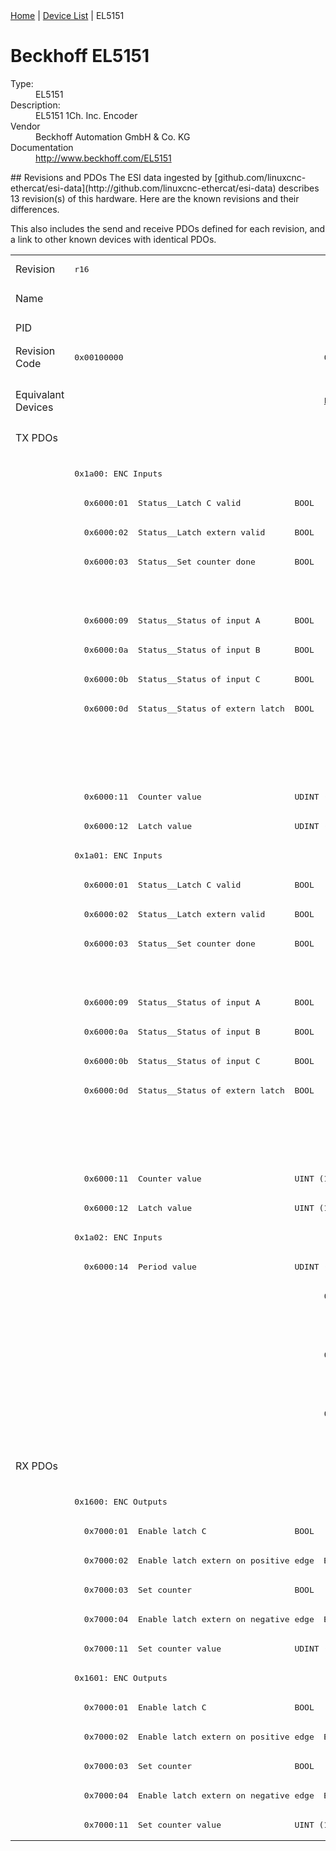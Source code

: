<div class="nav"><a href="/esi-data">Home</a> | <a href="/esi-data/devices">Device List</a> | EL5151</div>

#  Beckhoff EL5151

<dl>
  <dt>Type:</dt><dd>EL5151</dd>
  <dt>Description:</dt><dd>EL5151 1Ch. Inc. Encoder</dd>
  <dt>Vendor</dt><dd>Beckhoff Automation GmbH & Co. KG</dd>
  <dt>Documentation</dt><dd><a href="http://www.beckhoff.com/EL5151">http://www.beckhoff.com/EL5151</a></dd>
</dl>
## Revisions and PDOs
The ESI data ingested by [github.com/linuxcnc-ethercat/esi-data](http://github.com/linuxcnc-ethercat/esi-data) describes 13 revision(s) of this hardware.  Here are the known revisions and their differences.

This also includes the send and receive PDOs defined for each revision, and a link to other known devices with identical PDOs.

<table>
<tr >
<td class="first">Revision</td>
<td ><pre>r16</pre></td>
<td ><pre>r17</pre></td>
<td ><pre>r18</pre></td>
<td ><pre>r19</pre></td>
<td ><pre>r20</pre></td>
<td ><pre>r21</pre></td>
<td ><pre>r22</pre></td>
<td ><pre>r23</pre></td>
<td ><pre>r24</pre></td>
<td ><pre>r25</pre></td>
<td ><pre>r26</pre></td>
<td ><pre>r27</pre></td>
<td ><pre>r9995</pre></td>
</tr>
<tr >
<td class="first">Name</td>
<td  colspan=13 align="center"><pre>EL5151 1Ch. Inc. Encoder</pre></td>
</tr>
<tr >
<td class="first">PID</td>
<td  colspan=13 align="center"><pre>0x141f3052</pre></td>
</tr>
<tr >
<td class="first">Revision Code</td>
<td ><pre>0x00100000</pre></td>
<td ><pre>0x00110000</pre></td>
<td ><pre>0x00120000</pre></td>
<td ><pre>0x00130000</pre></td>
<td ><pre>0x00140000</pre></td>
<td ><pre>0x00150000</pre></td>
<td ><pre>0x00160000</pre></td>
<td ><pre>0x00170000</pre></td>
<td ><pre>0x00180000</pre></td>
<td ><pre>0x00190000</pre></td>
<td ><pre>0x001a0000</pre></td>
<td ><pre>0x001b0000</pre></td>
<td ><pre>0x270b0000</pre></td>
</tr>
<tr >
<td class="first">Equivalant Devices</td>
<td ></td>
<td ><pre><a href="EL5151-0080">EL5151-0080 r16</a></pre></td>
<td ></td>
<td ><pre><a href="EL5151-0080">EL5151-0080 r16</a></pre></td>
<td ><pre><a href="EL5151-0080">EL5151-0080 r17</a><br/><a href="EL5151-0080">EL5151-0080 r18</a><br/><a href="EL5151-0080">EL5151-0080 r19</a><br/><a href="EL5151-0080">EL5151-0080 r20</a></pre></td>
<td  colspan=4 align="center"></td>
<td  colspan=2 align="center"><pre><a href="EJ5151">EJ5151 r16</a><br/><a href="EL5151-0080">EL5151-0080 r21</a></pre></td>
<td ></td>
<td ><pre><a href="EL5101">EL5101 r9995</a><br/><a href="EL5101">EL5101 r9995</a></pre></td>
</tr>
<tr class="txpdo pdosection">
<td class="first" rowspan=35 valign=top>TX PDOs</td>
<td colspan=12 align="left"></td>
<td><pre>: </pre></td>
<td></td>
</tr>
<tr class="txpdo pdosection">
<td  colspan=12 align="left"><pre>0x1a00: ENC Inputs</pre></td>
<td ></td>
</tr>
<tr class="txpdo">
<td ><pre>  0x6000:01  Status__Latch C valid           BOOL</pre></td>
<td  colspan=3 align="left"><pre>  0x6000:01  Latch C valid                   BOOL</pre></td>
<td  colspan=8 align="left"><pre>  0x6000:01  Status__Latch C valid           BOOL</pre></td>
<td ></td>
</tr>
<tr class="txpdo">
<td ><pre>  0x6000:02  Status__Latch extern valid      BOOL</pre></td>
<td  colspan=3 align="left"><pre>  0x6000:02  Latch extern valid              BOOL</pre></td>
<td  colspan=8 align="left"><pre>  0x6000:02  Status__Latch extern valid      BOOL</pre></td>
<td ></td>
</tr>
<tr class="txpdo">
<td ><pre>  0x6000:03  Status__Set counter done        BOOL</pre></td>
<td  colspan=3 align="left"><pre>  0x6000:03  Set counter done                BOOL</pre></td>
<td  colspan=8 align="left"><pre>  0x6000:03  Status__Set counter done        BOOL</pre></td>
<td ></td>
</tr>
<tr class="txpdo">
<td ></td>
<td  colspan=3 align="left"><pre>  0x6000:08  Extrapolation stall             BOOL</pre></td>
<td  colspan=8 align="left"><pre>  0x6000:08  Status__Extrapolation stall     BOOL</pre></td>
<td ></td>
</tr>
<tr class="txpdo">
<td ><pre>  0x6000:09  Status__Status of input A       BOOL</pre></td>
<td  colspan=3 align="left"><pre>  0x6000:09  Status of input A               BOOL</pre></td>
<td  colspan=8 align="left"><pre>  0x6000:09  Status__Status of input A       BOOL</pre></td>
<td ></td>
</tr>
<tr class="txpdo">
<td ><pre>  0x6000:0a  Status__Status of input B       BOOL</pre></td>
<td  colspan=3 align="left"><pre>  0x6000:0a  Status of input B               BOOL</pre></td>
<td  colspan=8 align="left"><pre>  0x6000:0a  Status__Status of input B       BOOL</pre></td>
<td ></td>
</tr>
<tr class="txpdo">
<td ><pre>  0x6000:0b  Status__Status of input C       BOOL</pre></td>
<td  colspan=3 align="left"><pre>  0x6000:0b  Status of input C               BOOL</pre></td>
<td  colspan=8 align="left"><pre>  0x6000:0b  Status__Status of input C       BOOL</pre></td>
<td ></td>
</tr>
<tr class="txpdo">
<td ><pre>  0x6000:0d  Status__Status of extern latch  BOOL</pre></td>
<td  colspan=3 align="left"><pre>  0x6000:0d  Status of extern latch          BOOL</pre></td>
<td  colspan=8 align="left"><pre>  0x6000:0d  Status__Status of extern latch  BOOL</pre></td>
<td ></td>
</tr>
<tr class="txpdo">
<td  colspan=9 align="left"></td>
<td  colspan=3 align="left"><pre>  0x6000:0e  Status__Sync error              BOOL</pre></td>
<td ></td>
</tr>
<tr class="txpdo">
<td  colspan=9 align="left"></td>
<td  colspan=3 align="left"><pre>  0x6000:10  Status__TxPDO Toggle            BOOL</pre></td>
<td ></td>
</tr>
<tr class="txpdo">
<td  colspan=12 align="left"><pre>  0x6000:11  Counter value                   UDINT (32 bits)</pre></td>
<td ></td>
</tr>
<tr class="txpdo">
<td  colspan=12 align="left"><pre>  0x6000:12  Latch value                     UDINT (32 bits)</pre></td>
<td ></td>
</tr>
<tr class="txpdo pdosection">
<td  colspan=12 align="left"><pre>0x1a01: ENC Inputs</pre></td>
<td ></td>
</tr>
<tr class="txpdo">
<td ><pre>  0x6000:01  Status__Latch C valid           BOOL</pre></td>
<td  colspan=3 align="left"><pre>  0x6000:01  Latch C valid                   BOOL</pre></td>
<td  colspan=8 align="left"><pre>  0x6000:01  Status__Latch C valid           BOOL</pre></td>
<td ></td>
</tr>
<tr class="txpdo">
<td ><pre>  0x6000:02  Status__Latch extern valid      BOOL</pre></td>
<td  colspan=3 align="left"><pre>  0x6000:02  Latch extern valid              BOOL</pre></td>
<td  colspan=8 align="left"><pre>  0x6000:02  Status__Latch extern valid      BOOL</pre></td>
<td ></td>
</tr>
<tr class="txpdo">
<td ><pre>  0x6000:03  Status__Set counter done        BOOL</pre></td>
<td  colspan=3 align="left"><pre>  0x6000:03  Set counter done                BOOL</pre></td>
<td  colspan=8 align="left"><pre>  0x6000:03  Status__Set counter done        BOOL</pre></td>
<td ></td>
</tr>
<tr class="txpdo">
<td ></td>
<td  colspan=3 align="left"><pre>  0x6000:08  Extrapolation stall             BOOL</pre></td>
<td  colspan=8 align="left"><pre>  0x6000:08  Status__Extrapolation stall     BOOL</pre></td>
<td ></td>
</tr>
<tr class="txpdo">
<td ><pre>  0x6000:09  Status__Status of input A       BOOL</pre></td>
<td  colspan=3 align="left"><pre>  0x6000:09  Status of input A               BOOL</pre></td>
<td  colspan=8 align="left"><pre>  0x6000:09  Status__Status of input A       BOOL</pre></td>
<td ></td>
</tr>
<tr class="txpdo">
<td ><pre>  0x6000:0a  Status__Status of input B       BOOL</pre></td>
<td  colspan=3 align="left"><pre>  0x6000:0a  Status of input B               BOOL</pre></td>
<td  colspan=8 align="left"><pre>  0x6000:0a  Status__Status of input B       BOOL</pre></td>
<td ></td>
</tr>
<tr class="txpdo">
<td ><pre>  0x6000:0b  Status__Status of input C       BOOL</pre></td>
<td  colspan=3 align="left"><pre>  0x6000:0b  Status of input C               BOOL</pre></td>
<td  colspan=8 align="left"><pre>  0x6000:0b  Status__Status of input C       BOOL</pre></td>
<td ></td>
</tr>
<tr class="txpdo">
<td ><pre>  0x6000:0d  Status__Status of extern latch  BOOL</pre></td>
<td  colspan=3 align="left"><pre>  0x6000:0d  Status of extern latch          BOOL</pre></td>
<td  colspan=8 align="left"><pre>  0x6000:0d  Status__Status of extern latch  BOOL</pre></td>
<td ></td>
</tr>
<tr class="txpdo">
<td  colspan=9 align="left"></td>
<td  colspan=3 align="left"><pre>  0x6000:0e  Status__Sync error              BOOL</pre></td>
<td ></td>
</tr>
<tr class="txpdo">
<td  colspan=9 align="left"></td>
<td  colspan=3 align="left"><pre>  0x6000:10  Status__TxPDO Toggle            BOOL</pre></td>
<td ></td>
</tr>
<tr class="txpdo">
<td  colspan=12 align="left"><pre>  0x6000:11  Counter value                   UINT (16 bits)</pre></td>
<td ></td>
</tr>
<tr class="txpdo">
<td  colspan=12 align="left"><pre>  0x6000:12  Latch value                     UINT (16 bits)</pre></td>
<td ></td>
</tr>
<tr class="txpdo pdosection">
<td  colspan=5 align="left"><pre>0x1a02: ENC Inputs</pre></td>
<td  colspan=4 align="left"><pre>0x1a02: ENC Inputs 2</pre></td>
<td  colspan=3 align="left"><pre>0x1a02: ENC Inputs</pre></td>
<td ></td>
</tr>
<tr class="txpdo">
<td  colspan=12 align="left"><pre>  0x6000:14  Period value                    UDINT (32 bits)</pre></td>
<td ></td>
</tr>
<tr class="txpdo pdosection">
<td ></td>
<td  colspan=4 align="left"><pre>0x1a03: ENC Inputs</pre></td>
<td  colspan=4 align="left"><pre>0x1a03: ENC Inputs 2</pre></td>
<td  colspan=3 align="left"><pre>0x1a03: ENC Inputs</pre></td>
<td ></td>
</tr>
<tr class="txpdo">
<td ></td>
<td  colspan=11 align="left"><pre>  0x6000:13  Frequency value                 UDINT (32 bits)</pre></td>
<td ></td>
</tr>
<tr class="txpdo pdosection">
<td ></td>
<td  colspan=4 align="left"><pre>0x1a04: ENC Inputs</pre></td>
<td  colspan=4 align="left"><pre>0x1a04: ENC Inputs 3</pre></td>
<td  colspan=3 align="left"><pre>0x1a04: ENC Inputs</pre></td>
<td ></td>
</tr>
<tr class="txpdo">
<td ></td>
<td  colspan=11 align="left"><pre>  0x6000:16  Timestamp                       ULINT (64 bits)</pre></td>
<td ></td>
</tr>
<tr class="txpdo pdosection">
<td ></td>
<td  colspan=4 align="left"><pre>0x1a05: ENC Inputs</pre></td>
<td  colspan=4 align="left"><pre>0x1a05: ENC Inputs 3</pre></td>
<td  colspan=3 align="left"><pre>0x1a05: ENC Inputs</pre></td>
<td ></td>
</tr>
<tr class="txpdo">
<td ></td>
<td  colspan=8 align="left"><pre>  0x6000:16  Timestamp                       DWORD (32 bits)</pre></td>
<td  colspan=3 align="left"><pre>  0x6000:16  Timestamp                       UDINT (32 bits)</pre></td>
<td ></td>
</tr>
<tr class="rxpdo pdosection">
<td class="first" rowspan=13 valign=top>RX PDOs</td>
<td colspan=12 align="left"></td>
<td><pre>: </pre></td>
<td></td>
</tr>
<tr class="rxpdo pdosection">
<td  colspan=12 align="left"><pre>0x1600: ENC Outputs</pre></td>
<td ></td>
</tr>
<tr class="rxpdo">
<td  colspan=4 align="left"><pre>  0x7000:01  Enable latch C                  BOOL</pre></td>
<td  colspan=8 align="left"><pre>  0x7000:01  Control__Enable latch C         BOOL</pre></td>
<td ></td>
</tr>
<tr class="rxpdo">
<td  colspan=4 align="left"><pre>  0x7000:02  Enable latch extern on positive edge  BOOL</pre></td>
<td  colspan=8 align="left"><pre>  0x7000:02  Control__Enable latch extern on positive edge  BOOL</pre></td>
<td ></td>
</tr>
<tr class="rxpdo">
<td  colspan=4 align="left"><pre>  0x7000:03  Set counter                     BOOL</pre></td>
<td  colspan=8 align="left"><pre>  0x7000:03  Control__Set counter            BOOL</pre></td>
<td ></td>
</tr>
<tr class="rxpdo">
<td  colspan=4 align="left"><pre>  0x7000:04  Enable latch extern on negative edge  BOOL</pre></td>
<td  colspan=8 align="left"><pre>  0x7000:04  Control__Enable latch extern on negative edge  BOOL</pre></td>
<td ></td>
</tr>
<tr class="rxpdo">
<td  colspan=12 align="left"><pre>  0x7000:11  Set counter value               UDINT (32 bits)</pre></td>
<td ></td>
</tr>
<tr class="rxpdo pdosection">
<td  colspan=12 align="left"><pre>0x1601: ENC Outputs</pre></td>
<td ></td>
</tr>
<tr class="rxpdo">
<td  colspan=4 align="left"><pre>  0x7000:01  Enable latch C                  BOOL</pre></td>
<td  colspan=8 align="left"><pre>  0x7000:01  Control__Enable latch C         BOOL</pre></td>
<td ></td>
</tr>
<tr class="rxpdo">
<td  colspan=4 align="left"><pre>  0x7000:02  Enable latch extern on positive edge  BOOL</pre></td>
<td  colspan=8 align="left"><pre>  0x7000:02  Control__Enable latch extern on positive edge  BOOL</pre></td>
<td ></td>
</tr>
<tr class="rxpdo">
<td  colspan=4 align="left"><pre>  0x7000:03  Set counter                     BOOL</pre></td>
<td  colspan=8 align="left"><pre>  0x7000:03  Control__Set counter            BOOL</pre></td>
<td ></td>
</tr>
<tr class="rxpdo">
<td  colspan=4 align="left"><pre>  0x7000:04  Enable latch extern on negative edge  BOOL</pre></td>
<td  colspan=8 align="left"><pre>  0x7000:04  Control__Enable latch extern on negative edge  BOOL</pre></td>
<td ></td>
</tr>
<tr class="rxpdo">
<td  colspan=12 align="left"><pre>  0x7000:11  Set counter value               UINT (16 bits)</pre></td>
<td ></td>
</tr>
</table>
